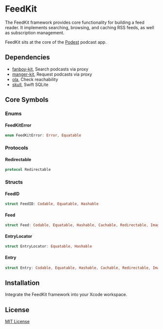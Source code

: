 # FeedKit

The FeedKit framework provides core functionality for building a feed reader. It implements searching, browsing, and caching RSS feeds, as well as subscription management.

FeedKit sits at the core of the [Podest](https://github.com/michaelnisi/podest) podcast app.

## Dependencies

- [fanboy-kit](https://github.com/michaelnisi/fanboy-kit), Search podcasts via proxy
- [manger-kit](https://github.com/michaelnisi/manger-kit), Request podcasts via proxy
- [ola](https://github.com/michaelnisi/ola), Check reachability
- [skull](https://github.com/michaelnisi/skull), Swift SQLite

## Core Symbols

### Enums

#### FeedKitError

```swift
enum FeedKitError: Error, Equatable
```

### Protocols

#### Redirectable

```swift
protocol Redirectable
```

### Structs

#### FeedID

```swift
struct FeedID: Codable, Equatable, Hashable
```

#### Feed

```swift
struct Feed: Codable, Equatable, Hashable, Cachable, Redirectable, Imaginable
```

#### EntryLocator

```swift
struct EntryLocator: Equatable, Hashable
```

#### Entry

```swift
struct Entry: Codable, Equatable, Hashable, Cachable, Redirectable, Imaginable
```

## Installation

Integrate the FeedKit framework into your Xcode workspace.

## License

[MIT License](https://github.com/michaelnisi/feedkit/blob/master/LICENSE)
